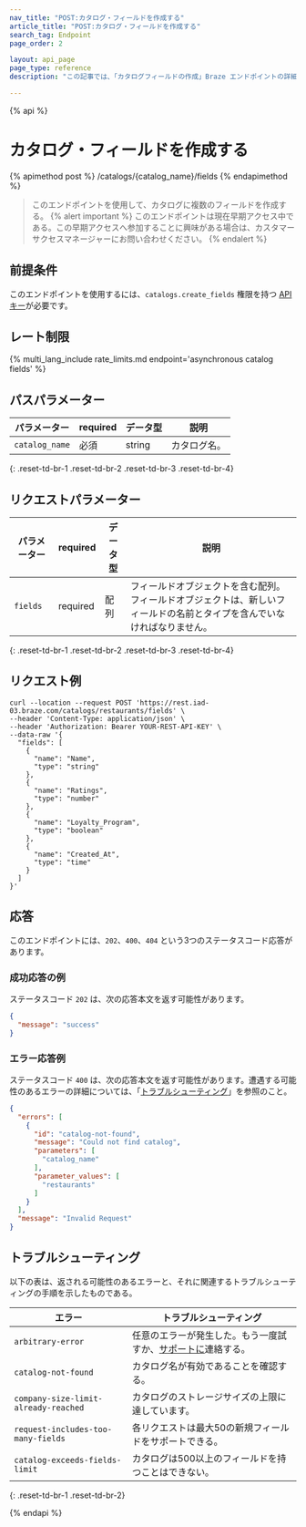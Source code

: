 ```yaml
---
nav_title: "POST:カタログ・フィールドを作成する"
article_title: "POST:カタログ・フィールドを作成する"
search_tag: Endpoint
page_order: 2

layout: api_page
page_type: reference
description: "この記事では、「カタログフィールドの作成」Braze エンドポイントの詳細について説明します。"

---
```

{% api %}
# カタログ・フィールドを作成する
{% apimethod post %}
/catalogs/{catalog_name}/fields
{% endapimethod %}

> このエンドポイントを使用して、カタログに複数のフィールドを作成する。
{% alert important %}
このエンドポイントは現在早期アクセス中である。この早期アクセスへ参加することに興味がある場合は、カスタマーサクセスマネージャーにお問い合わせください。
{% endalert %}

## 前提条件

このエンドポイントを使用するには、`catalogs.create_fields` 権限を持つ [API キー]({{site.baseurl}}/api/basics#rest-api-key/)が必要です。

## レート制限

{% multi_lang_include rate_limits.md endpoint='asynchronous catalog fields' %}

## パスパラメーター

| パラメーター      | required | データ型 | 説明          |
| -------------- | -------- | --------- | -------------------- |
| `catalog_name` | 必須 | string    | カタログ名。 |
{: .reset-td-br-1 .reset-td-br-2 .reset-td-br-3 .reset-td-br-4}

## リクエストパラメーター

| パラメーター | required | データ型 | 説明                                                                                                  |
| --------- | -------- | --------- | ------------------------------------------------------------------------------------------------------------ |
| `fields`  | required | 配列     | フィールドオブジェクトを含む配列。フィールドオブジェクトは、新しいフィールドの名前とタイプを含んでいなければなりません。 |
{: .reset-td-br-1 .reset-td-br-2 .reset-td-br-3 .reset-td-br-4}

## リクエスト例

```
curl --location --request POST 'https://rest.iad-03.braze.com/catalogs/restaurants/fields' \
--header 'Content-Type: application/json' \
--header 'Authorization: Bearer YOUR-REST-API-KEY' \
--data-raw '{
  "fields": [
    {
      "name": "Name",
      "type": "string"
    },
    {
      "name": "Ratings",
      "type": "number"
    },
    {
      "name": "Loyalty_Program",
      "type": "boolean"
    },
    {
      "name": "Created_At",
      "type": "time"
    }
  ]
}'
```

## 応答

このエンドポイントには、`202`、`400`、`404` という3つのステータスコード応答があります。

### 成功応答の例

ステータスコード `202` は、次の応答本文を返す可能性があります。

```json
{
  "message": "success"
}
```

### エラー応答例

ステータスコード `400` は、次の応答本文を返す可能性があります。遭遇する可能性のあるエラーの詳細については、「[トラブルシューティング](#troubleshooting)」を参照のこと。

```json
{
  "errors": [
    {
      "id": "catalog-not-found",
      "message": "Could not find catalog",
      "parameters": [
        "catalog_name"
      ],
      "parameter_values": [
        "restaurants"
      ]
    }
  ],
  "message": "Invalid Request"
}
```

## トラブルシューティング

以下の表は、返される可能性のあるエラーと、それに関連するトラブルシューティングの手順を示したものである。

| エラー                                | トラブルシューティング                                                                                        |
|--------------------------------------|--------------------------------------------------------------------------------------------------------|
| `arbitrary-error`                    | 任意のエラーが発生した。もう一度試すか、[サポートに]({{site.baseurl}}/support_contact/)連絡する。 |
| `catalog-not-found`                  | カタログ名が有効であることを確認する。                                                                  |
| `company-size-limit-already-reached` | カタログのストレージサイズの上限に達しています。                                                             |
| `request-includes-too-many-fields`   | 各リクエストは最大50の新規フィールドをサポートできる。                                                          |
| `catalog-exceeds-fields-limit`       | カタログは500以上のフィールドを持つことはできない。                                                              |
{: .reset-td-br-1 .reset-td-br-2}

{% endapi %}